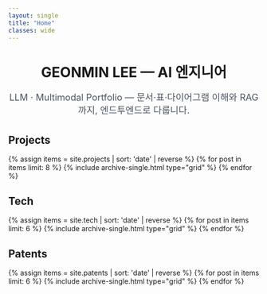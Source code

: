 ```yaml
---
layout: single
title: "Home"
classes: wide
---
```


<div style="text-align:center; margin: 24px 0 36px;">
  <h1 style="margin-bottom:8px;">GEONMIN LEE — AI 엔지니어</h1>
  <p style="font-size:1.15rem; color:#4b5563;">LLM · Multimodal Portfolio — 문서·표·다이어그램 이해와 RAG까지, 엔드투엔드로 다룹니다.</p>
</div>

## Projects
<div class="grid__wrapper">
{% assign items = site.projects | sort: 'date' | reverse %}
{% for post in items limit: 8 %}
  {% include archive-single.html type="grid" %}
{% endfor %}
</div>

## Tech
<div class="grid__wrapper">
{% assign items = site.tech | sort: 'date' | reverse %}
{% for post in items limit: 6 %}
  {% include archive-single.html type="grid" %}
{% endfor %}
</div>

## Patents
<div class="grid__wrapper">
{% assign items = site.patents | sort: 'date' | reverse %}
{% for post in items limit: 6 %}
  {% include archive-single.html type="grid" %}
{% endfor %}
</div>
